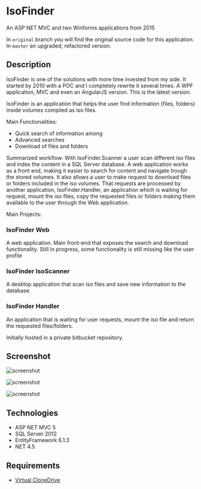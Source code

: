 # IsoFinder

An ASP NET MVC and two Winforms applications from 2015

In `original` branch you will find the original source code for this application. In `master` an upgraded, refactored version.

## Description

IsoFinder is one of the solutions with more time invested from my side. It started by 2010 with a POC and I completely rewrite it several times. A WPF application, MVC and even an AngularJS version. This is the latest version. 

IsoFinder is an application that helps the user find information (files, folders) inside volumes compiled as iso files.

Main Functionalities:

* Quick search of information among 
* Advanced searches
* Download of files and folders

Summarized workflow: With IsoFinder.Scanner a user scan different iso files and index the content in a SQL Server database. A web application works as a front end, making it easier to search for content and navigate trough the stored volumes. It also allows a user to make request to download files or folders included in the iso volumes. That requests are processed by another application, IsoFinder.Handler, an application which is waiting for request, mount the iso files, copy the requested files or folders making them available to the user through the Web application.

Main Projects:

### IsoFinder Web

A web application. Main front-end that exposes the search and download functionality. Still in progress, some functionality is still missing like the user profile

### IsoFinder IsoScanner

A desktop application that scan iso files and save new information to the database.

### IsoFinder Handler

An application that is waiting for user requests, mount the iso file and return the requested files/folders.

Initially hosted in a private bitbucket repository.

## Screenshot

![screenshot](https://raw.githubusercontent.com/mamcer/iso-finder/master/doc/screenshot-01.png)

![screenshot](https://raw.githubusercontent.com/mamcer/iso-finder/master/doc/screenshot-02.png)

![screenshot](https://raw.githubusercontent.com/mamcer/iso-finder/master/doc/screenshot-03.png)

## Technologies

- ASP NET MVC 5
- SQL Server 2012
- EntityFramework 6.1.3
- NET 4.5

## Requirements

- [Virtual CloneDrive](https://www.elby.ch/en/products/vcd.html)